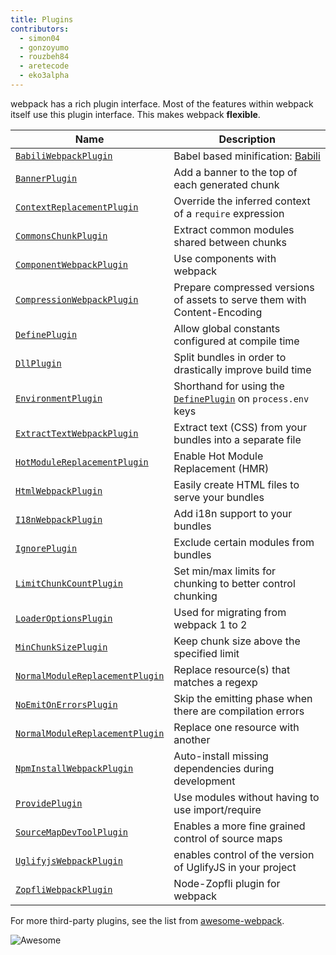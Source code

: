 ```yaml
---
title: Plugins
contributors:
  - simon04
  - gonzoyumo
  - rouzbeh84
  - aretecode
  - eko3alpha
---
```


webpack has a rich plugin interface. Most of the features within webpack itself use this plugin interface. This makes webpack **flexible**.

Name                                                     | Description
-------------------------------------------------------- | -----------
[`BabiliWebpackPlugin`](/plugins/babili-webpack-plugin)  | Babel based minification: [Babili](https://github.com/babel/babili)
[`BannerPlugin`](/plugins/banner-plugin)                 | Add a banner to the top of each generated chunk
[`ContextReplacementPlugin`](/plugins/context-replacement-plugin) | Override the inferred context of a `require` expression
[`CommonsChunkPlugin`](/plugins/commons-chunk-plugin)    | Extract common modules shared between chunks
[`ComponentWebpackPlugin`](/plugins/component-webpack-plugin) | Use components with webpack
[`CompressionWebpackPlugin`](/plugins/compression-webpack-plugin) | Prepare compressed versions of assets to serve them with Content-Encoding
[`DefinePlugin`](/plugins/define-plugin)                 | Allow global constants configured at compile time
[`DllPlugin`](/plugins/dll-plugin)                       | Split bundles in order to drastically improve build time
[`EnvironmentPlugin`](/plugins/environment-plugin)       | Shorthand for using the [`DefinePlugin`](./define-plugin) on `process.env` keys
[`ExtractTextWebpackPlugin`](/plugins/extract-text-webpack-plugin) | Extract text (CSS) from your bundles into a separate file
[`HotModuleReplacementPlugin`](/plugins/hot-module-replacement-plugin) | Enable Hot Module Replacement (HMR)
[`HtmlWebpackPlugin`](/plugins/html-webpack-plugin)      | Easily create HTML files to serve your bundles
[`I18nWebpackPlugin`](/plugins/i18n-webpack-plugin)      | Add i18n support to your bundles
[`IgnorePlugin`](/plugins/ignore-plugin)                 | Exclude certain modules from bundles
[`LimitChunkCountPlugin`](/plugins/limit-chunk-count-plugin) | Set min/max limits for chunking to better control chunking
|[`LoaderOptionsPlugin`](/plugins/loader-options-plugin) | Used for migrating from webpack 1 to 2
|[`MinChunkSizePlugin`](/plugins/min-chunk-size-plugin)  | Keep chunk size above the specified limit
|[`NormalModuleReplacementPlugin`](/plugins/normal-module-replacement-plugin) | Replace resource(s) that matches a regexp
|[`NoEmitOnErrorsPlugin`](/plugins/no-emit-on-errors-plugin) | Skip the emitting phase when there are compilation errors
|[`NormalModuleReplacementPlugin`](/plugins/normal-module-replacement-plugin) | Replace one resource with another
|[`NpmInstallWebpackPlugin`](/plugins/npm-install-webpack-plugin) | Auto-install missing dependencies during development
|[`ProvidePlugin`](/plugins/provide-plugin)              | Use modules without having to use import/require
|[`SourceMapDevToolPlugin`](/plugins/source-map-dev-tool-plugin) | Enables a more fine grained control of source maps
|[`UglifyjsWebpackPlugin`](/plugins/uglifyjs-webpack-plugin)     | enables control of the version of UglifyJS in your project
|[`ZopfliWebpackPlugin`](/plugins/zopfli-webpack-plugin) | Node-Zopfli plugin for webpack

For more third-party plugins, see the list from [awesome-webpack](https://github.com/webpack-contrib/awesome-webpack#webpack-plugins).

![Awesome](../assets/awesome-badge.svg)
